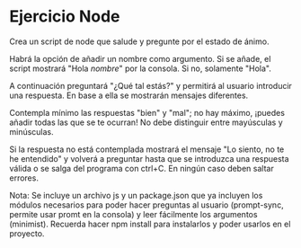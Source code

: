 # Ejercicio Node

Crea un script de node que salude y pregunte por el estado de ánimo.

Habrá la opción de añadir un nombre como argumento. Si se añade, el script mostrará "Hola _nombre_" por la consola. Si no, solamente "Hola".

A continuación preguntará "¿Qué tal estás?" y permitirá al usuario introducir una respuesta. En base a ella se mostrarán mensajes diferentes.

Contempla mínimo las respuestas "bien" y "mal"; no hay máximo, ¡puedes añadir todas las que se te ocurran! No debe distinguir entre mayúsculas y minúsculas.

Si la respuesta no está contemplada mostrará el mensaje "Lo siento, no te he entendido" y volverá a preguntar hasta que se introduzca una respuesta válida o se salga del programa con ctrl+C. En ningún caso deben saltar errores.

Nota: Se incluye un archivo js y un package.json que ya incluyen los módulos necesarios para poder hacer preguntas al usuario (prompt-sync, permite usar promt en la consola) y leer fácilmente los argumentos (minimist). Recuerda hacer npm install para instalarlos y poder usarlos en el proyecto.
